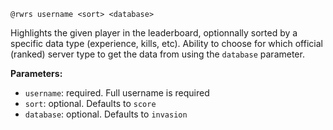 `@rwrs username <sort> <database>`

Highlights the given player in the leaderboard, optionnally sorted by a specific data type (experience, kills, etc). Ability to choose for which official (ranked) server type to get the data from using the `database` parameter.

**Parameters:**

- `username`: required. Full username is required
- `sort`: optional. Defaults to `score`
- `database`: optional. Defaults to `invasion`